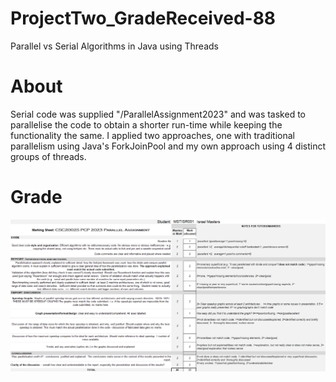 # ProjectTwo_GradeReceived-88
Parallel vs Serial Algorithms in Java using Threads


# About

Serial code was supplied "/ParallelAssignment2023" and was tasked to parallelise the code to obtain a shorter run-time while keeping the functionality the same.
I applied two approaches, one with traditional parallelism using Java's ForkJoinPool and my own approach using 4 distinct groups of threads.

# Grade

![alt text](https://github.com/IJM217/ProjectTwo_GradeReceived-88/blob/main/grades.png?raw=true)
